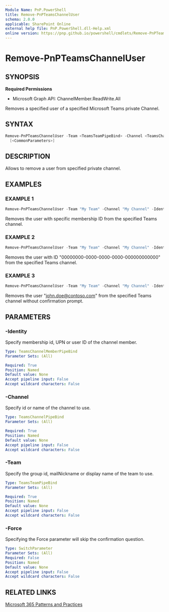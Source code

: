 ```yaml
---
Module Name: PnP.PowerShell
title: Remove-PnPTeamsChannelUser
schema: 2.0.0
applicable: SharePoint Online
external help file: PnP.PowerShell.dll-Help.xml
online version: https://pnp.github.io/powershell/cmdlets/Remove-PnPTeamsChannelUser.html
---
```

 
# Remove-PnPTeamsChannelUser

## SYNOPSIS

**Required Permissions**

  * Microsoft Graph API: ChannelMember.ReadWrite.All

Removes a specified user of a specified Microsoft Teams private Channel.

## SYNTAX

```powershell
Remove-PnPTeamsChannelUser -Team <TeamsTeamPipeBind> -Channel <TeamsChannelPipeBind> -Identity <TeamsChannelMemberPipeBind> [-Force]
  [<CommonParameters>]
```

## DESCRIPTION

Allows to remove a user from specified private channel.

## EXAMPLES

### EXAMPLE 1
```powershell
Remove-PnPTeamsChannelUser -Team "My Team" -Channel "My Channel" -Identity MCMjMiMjMDAwMDAwMDAtMDAwMC0wMDAwLTAwMDAtMDAwMDAwMDAwMDAwIyMxOTowMDAwMDAwMDAwMDAwMDAwMDAwMDAwMDAwMDAwMDAwMEB0aHJlYWQuc2t5cGUjIzAwMDAwMDAwLTAwMDAtMDAwMC0wMDAwLTAwMDAwMDAwMDAwMA==
```

Removes the user with specific membership ID from the specified Teams channel.

### EXAMPLE 2

```powershell
Remove-PnPTeamsChannelUser -Team "My Team" -Channel "My Channel" -Identity 00000000-0000-0000-0000-000000000000
```

Removes the user with ID "00000000-0000-0000-0000-000000000000" from the specified Teams channel.

### EXAMPLE 3

```powershell
Remove-PnPTeamsChannelUser -Team "My Team" -Channel "My Channel" -Identity john.doe@contoso.com -Force
```

Removes the user "john.doe@contoso.com" from the specified Teams channel without confirmation prompt.

## PARAMETERS

### -Identity
Specify membership id, UPN or user ID of the channel member.

```yaml
Type: TeamsChannelMemberPipeBind
Parameter Sets: (All)

Required: True
Position: Named
Default value: None
Accept pipeline input: False
Accept wildcard characters: False
```

### -Channel
Specify id or name of the channel to use.

```yaml
Type: TeamsChannelPipeBind
Parameter Sets: (All)

Required: True
Position: Named
Default value: None
Accept pipeline input: False
Accept wildcard characters: False
```

### -Team
Specify the group id, mailNickname or display name of the team to use.

```yaml
Type: TeamsTeamPipeBind
Parameter Sets: (All)

Required: True
Position: Named
Default value: None
Accept pipeline input: False
Accept wildcard characters: False
```

### -Force
Specifying the Force parameter will skip the confirmation question.

```yaml
Type: SwitchParameter
Parameter Sets: (All)
Required: False
Position: Named
Default value: None
Accept pipeline input: False
Accept wildcard characters: False
```

## RELATED LINKS

[Microsoft 365 Patterns and Practices](https://aka.ms/m365pnp)

